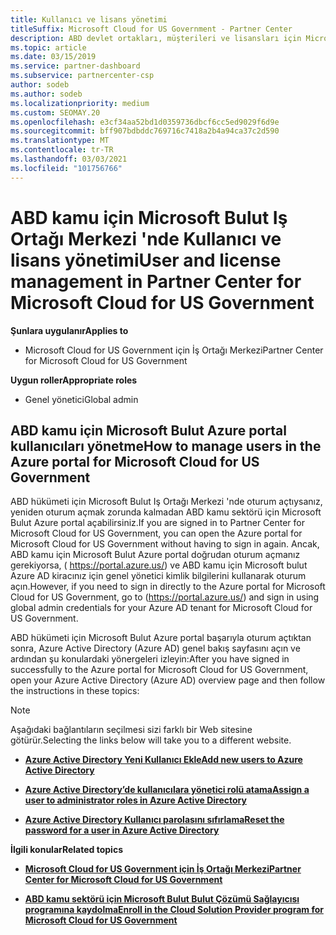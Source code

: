 ```yaml
---
title: Kullanıcı ve lisans yönetimi
titleSuffix: Microsoft Cloud for US Government - Partner Center
description: ABD devlet ortakları, müşterileri ve lisansları için Microsoft Bulut Iş Ortağı Merkezi 'nin yanı sıra parola sıfırlamaları hakkında bilgi edinin.
ms.topic: article
ms.date: 03/15/2019
ms.service: partner-dashboard
ms.subservice: partnercenter-csp
author: sodeb
ms.author: sodeb
ms.localizationpriority: medium
ms.custom: SEOMAY.20
ms.openlocfilehash: e3cf34aa52bd1d0359736dbcf6cc5ed9029f6d9e
ms.sourcegitcommit: bff907bdbddc769716c7418a2b4a94ca37c2d590
ms.translationtype: MT
ms.contentlocale: tr-TR
ms.lasthandoff: 03/03/2021
ms.locfileid: "101756766"
---
```

# <a name="user-and-license-management-in-partner-center-for-microsoft-cloud-for-us-government"></a><span data-ttu-id="23847-103">ABD kamu için Microsoft Bulut Iş Ortağı Merkezi 'nde Kullanıcı ve lisans yönetimi</span><span class="sxs-lookup"><span data-stu-id="23847-103">User and license management in Partner Center for Microsoft Cloud for US Government</span></span>

<span data-ttu-id="23847-104">**Şunlara uygulanır**</span><span class="sxs-lookup"><span data-stu-id="23847-104">**Applies to**</span></span>

- <span data-ttu-id="23847-105">Microsoft Cloud for US Government için İş Ortağı Merkezi</span><span class="sxs-lookup"><span data-stu-id="23847-105">Partner Center for Microsoft Cloud for US Government</span></span>

<span data-ttu-id="23847-106">**Uygun roller**</span><span class="sxs-lookup"><span data-stu-id="23847-106">**Appropriate roles**</span></span>

- <span data-ttu-id="23847-107">Genel yönetici</span><span class="sxs-lookup"><span data-stu-id="23847-107">Global admin</span></span>

## <a name="how-to-manage-users-in-the-azure-portal-for-microsoft-cloud-for-us-government"></a><span data-ttu-id="23847-108">ABD kamu için Microsoft Bulut Azure portal kullanıcıları yönetme</span><span class="sxs-lookup"><span data-stu-id="23847-108">How to manage users in the Azure portal for Microsoft Cloud for US Government</span></span>

<span data-ttu-id="23847-109">ABD hükümeti için Microsoft Bulut Iş Ortağı Merkezi 'nde oturum açtıysanız, yeniden oturum açmak zorunda kalmadan ABD kamu sektörü için Microsoft Bulut Azure portal açabilirsiniz.</span><span class="sxs-lookup"><span data-stu-id="23847-109">If you are signed in to Partner Center for Microsoft Cloud for US Government, you can open the Azure portal for Microsoft Cloud for US Government without having to sign in again.</span></span> <span data-ttu-id="23847-110">Ancak, ABD kamu için Microsoft Bulut Azure portal doğrudan oturum açmanız gerekiyorsa, ( https://portal.azure.us/) ve ABD kamu için Microsoft bulut Azure AD kiracınız için genel yönetici kimlik bilgilerini kullanarak oturum açın.</span><span class="sxs-lookup"><span data-stu-id="23847-110">However, if you need to sign in directly to the Azure portal for Microsoft Cloud for US Government, go to (https://portal.azure.us/) and sign in using global admin credentials for your Azure AD tenant for Microsoft Cloud for US Government.</span></span>

<span data-ttu-id="23847-111">ABD hükümeti için Microsoft Bulut Azure portal başarıyla oturum açtıktan sonra, Azure Active Directory (Azure AD) genel bakış sayfasını açın ve ardından şu konulardaki yönergeleri izleyin:</span><span class="sxs-lookup"><span data-stu-id="23847-111">After you have signed in successfully to the Azure portal for Microsoft Cloud for US Government, open your Azure Active Directory (Azure AD) overview page and then follow the instructions in these topics:</span></span>

> [!NOTE]  
> <span data-ttu-id="23847-112">Aşağıdaki bağlantıların seçilmesi sizi farklı bir Web sitesine götürür.</span><span class="sxs-lookup"><span data-stu-id="23847-112">Selecting the links below will take you to a different website.</span></span> 

-  [<span data-ttu-id="23847-113">**Azure Active Directory Yeni Kullanıcı Ekle**</span><span class="sxs-lookup"><span data-stu-id="23847-113">**Add new users to Azure Active Directory**</span></span>](/azure/active-directory/active-directory-users-create-azure-portal)

-  [<span data-ttu-id="23847-114">**Azure Active Directory’de kullanıcılara yönetici rolü atama**</span><span class="sxs-lookup"><span data-stu-id="23847-114">**Assign a user to administrator roles in Azure Active Directory**</span></span>](/azure/active-directory/active-directory-users-assign-role-azure-portal)

-  [<span data-ttu-id="23847-115">**Azure Active Directory Kullanıcı parolasını sıfırlama**</span><span class="sxs-lookup"><span data-stu-id="23847-115">**Reset the password for a user in Azure Active Directory**</span></span>](/azure/active-directory/active-directory-users-reset-password-azure-portal)

<span data-ttu-id="23847-116">**İlgili konular**</span><span class="sxs-lookup"><span data-stu-id="23847-116">**Related topics**</span></span>

-  [<span data-ttu-id="23847-117">**Microsoft Cloud for US Government için İş Ortağı Merkezi**</span><span class="sxs-lookup"><span data-stu-id="23847-117">**Partner Center for Microsoft Cloud for US Government**</span></span>](partner-center-for-microsoft-us-govt-cloud.md)

-  [<span data-ttu-id="23847-118">**ABD kamu sektörü için Microsoft Bulut Bulut Çözümü Sağlayıcısı programına kaydolma**</span><span class="sxs-lookup"><span data-stu-id="23847-118">**Enroll in the Cloud Solution Provider program for Microsoft Cloud for US Government**</span></span>](enroll-in-csp-for-microsoft-us-govt-cloud.md)